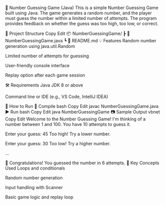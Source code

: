 🎯 Number Guessing Game (Java)
This is a simple Number Guessing Game built using Java. The game generates a random number, and the player must guess the number within a limited number of attempts. The program provides feedback on whether the guess was too high, too low, or correct.

📁 Project Structure
Copy
Edit
📦 NumberGuessingGame/
 ┣ 📄 NumberGuessingGame.java
 ┗ 📄 README.md
💡 Features
Random number generation using java.util.Random

Limited number of attempts for guessing

User-friendly console interface

Replay option after each game session

🛠️ Requirements
Java JDK 8 or above

Command line or IDE (e.g., VS Code, IntelliJ IDEA)

🚀 How to Run
🔧 Compile
bash
Copy
Edit
javac NumberGuessingGame.java
▶️ Run
bash
Copy
Edit
java NumberGuessingGame
📷 Sample Output
vbnet
Copy
Edit
Welcome to the Number Guessing Game!
I'm thinking of a number between 1 and 100.
You have 10 attempts to guess it.

Enter your guess: 45
Too high! Try a lower number.

Enter your guess: 30
Too low! Try a higher number.

...

🎉 Congratulations! You guessed the number in 6 attempts.
📌 Key Concepts Used
Loops and conditionals

Random number generation

Input handling with Scanner

Basic game logic and replay loop
